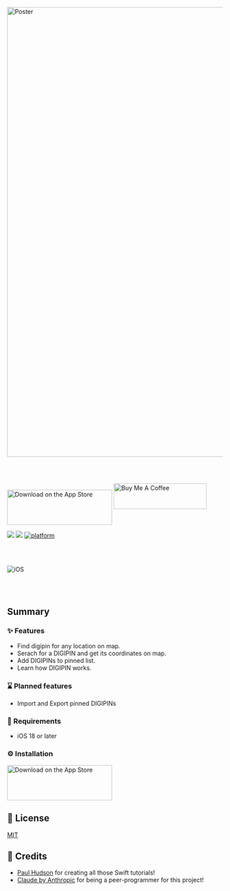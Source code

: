 <img width="2000" height="1050" alt="Poster" src="https://github.com/user-attachments/assets/512f3b25-dba1-47d6-8e78-7e1df473d8aa" />

<br/><br/>

<div>
<a href="https://apps.apple.com/us/app/tempbox/id6749537602?itscg=30200&itsct=apps_box_badge&mttnsubad=6575345984" style="display: inline-block;"><img src="https://toolbox.marketingtools.apple.com/api/v2/badges/download-on-the-app-store/black/en-us?releaseDate=1722038400" alt="Download on the App Store" style="width: 245px; height: 82px; vertical-align: middle; object-fit: contain;" /></a>

<a href="https://www.buymeacoffee.com/rishi.singh" target="_blank" class="coffy-brand">
  <img src="https://cdn.buymeacoffee.com/buttons/v2/default-yellow.png" alt="Buy Me A Coffee" style="height: 60px !important;width: 217px !important;">
</a>
</div>

<a href="https://raw.githubusercontent.com/rishi-singh26/DigipinManager/main/LICENSE"><img src="https://img.shields.io/github/license/rishi-singh26/DigipinManager"></a>
<a href="https://github.com/rishi-singh26/DigipinManager/releases/"><img src="https://img.shields.io/github/v/release/rishi-singh26/DigipinManager?display_name=tag"></a>
<a href="https://github.com/rishi-singh26/DigipinManager/"><img src="https://img.shields.io/badge/platform-iOS-blue.svg?style=flat&logo=apple" alt="platform"/></a>

<br/><br/>

<!-- ## iOS -->
![iOS](https://github.com/user-attachments/assets/c8dbae50-1eff-4f33-9300-f84c2efbc396)

<br/><br/>

## Summary

### ✨ Features

- Find digipin for any location on map.
- Serach for a DIGIPIN and get its coordinates on map.
- Add DIGIPINs to pinned list.
- Learn how DIGIPIN works.

### ⌛ Planned features

- Import and Export pinned DIGIPINs

###  Requirements

- iOS 18 or later

### ⚙️ Installation

<a href="https://apps.apple.com/us/app/tempbox/id6749537602?itscg=30200&itsct=apps_box_badge&mttnsubad=6575345984" style="display: inline-block;"><img src="https://toolbox.marketingtools.apple.com/api/v2/badges/download-on-the-app-store/black/en-us?releaseDate=1722038400" alt="Download on the App Store" style="width: 245px; height: 82px; vertical-align: middle; object-fit: contain;" /></a>

## 📝 License

[MIT](LICENSE)

## 🙏 Credits

- [Paul Hudson](https://www.youtube.com/@twostraws) for creating all those Swift tutorials!
- [Claude by Anthropic](https://claude.ai/) for being a peer-programmer for this project!
